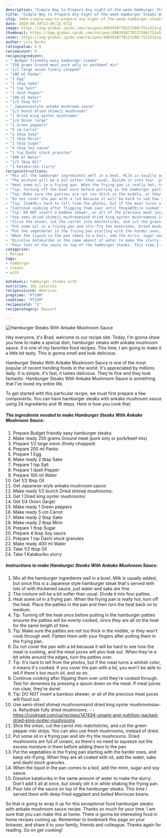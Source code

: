 ```yaml
---
description: "Simple Way to Prepare Any-night-of-the-week Hamburger Steaks With Ankake Mushroom Sauce"
title: "Simple Way to Prepare Any-night-of-the-week Hamburger Steaks With Ankake Mushroom Sauce"
slug: 1464-simple-way-to-prepare-any-night-of-the-week-hamburger-steaks-with-ankake-mushroom-sauce
date: 2020-06-30T22:49:23.671Z
image: https://img-global.cpcdn.com/recipes/4903930770227200/751x532cq70/hamburger-steaks-with-ankake-mushroom-sauce-recipe-main-photo.jpg
thumbnail: https://img-global.cpcdn.com/recipes/4903930770227200/751x532cq70/hamburger-steaks-with-ankake-mushroom-sauce-recipe-main-photo.jpg
cover: https://img-global.cpcdn.com/recipes/4903930770227200/751x532cq70/hamburger-steaks-with-ankake-mushroom-sauce-recipe-main-photo.jpg
author: Lula Burke
ratingvalue: 4.5
reviewcount: 8
recipeingredient:
- " Budget friendly easy hamburger steaks"
- "250 grams Ground meat pork only or porkbeef mix"
- "1/2 large onion finely chopped"
- "200 ml Panko"
- "1 Egg"
- "2 tbsp Sake"
- "1 tsp Salt"
- "1 dash Pepper"
- "100 ml Water"
- "1/2 tbsp Oil"
- " Japanesestyle ankake mushroom sauce"
- "1/2 bunch Dried shimeji mushrooms"
- "1 Dried king oyster mushrooms"
- "1/4 Onion large"
- "1 Green peppers"
- "5 cm Carrot"
- "2 tbsp Sake"
- "2 tbsp Mirin"
- "1 tbsp Sugar"
- "4 tbsp Soy sauce"
- "1 tsp Dashi stock granules"
- "400 ml Water"
- "1/2 tbsp Oil"
- "1 Katakuriko slurry"
recipeinstructions:
- "Mix all the hamburger ingredients well in a bowl. Milk is usually added, but since this is a Japanese style hamburger steak that&#39;s served with lots of with thickened sauce, just water and sake are fine."
- "The mixture will be a bit softer than usual. Divide it into four  patties."
- "Heat some oil in a frying pan. When the frying pan is really hot, turn off the heat. Place the patties in the pan and then turn the heat back on to medium."
- "Tip: Turning off the heat once before putting in the hamburger patties ensures the patties will be evenly cooked, since they are all on the heat for the same length of time."
- "Tip: Make sure the patties are not too thick in the middle, or they won&#39;t cook through well.  Flatten them with your fingers after putting them in the frying pan."
- "Do not cover the pan with a lid because it will be hard to see how the meat is cooking, and the meat juices will also leak out. When they&#39;re a bit white around the edges, turn the patties over."
- "Tip: It&#39;s hard to tell from the photos, but if the meat turns a whitish color, it means it&#39;s cooked. If you cover the pan with a lid, you won&#39;t be able to tell if there&#39;s too much oil, and so on."
- "Continue cooking after flipping them over until they&#39;re cooked through. Test for doneness by pressing a spoon down on the meat. If meat juices run clear, they&#39;re done!"
- "Tip: DO NOT insert a bamboo skewer, or all of the precious meat juices will flood out."
- "Use semi-dried shimeji mushroomsand dried king oyster mushroomsas-is. Rehydrate fully dried mushrooms.  https://cookpad.com/us/recipes/147434-umami-and-nutrition-packed-dried-king-oyster-mushrooms"
- "Slice the onion, cut the carrot into matchsticks, and cut the green pepper into strips. You can also use fresh mushrooms, instead of dried."
- "Put some oil in a frying pan and stir-fry the mushrooms. Dried mushrooms are full of umami, so there&#39;s no need to squeeze out the excess moisture in them before adding them to the pan."
- "Put the vegetables in the frying pan starting with the harder ones, and keep stir-frying. When they are all coated with oil, add the water, sake and dashi stock granules."
- "When the liquid in the pan comes to a boil, add the mirin, sugar and soy sauce."
- "Dissolve katakuriko in the same amount of water to make the slurry. Don&#39;t add it all at once, but slowly stir it in while shaking the frying pan."
- "Pour lots of the sauce on top of the hamburger steaks. This time I served them with deep-fried eggplant and boiled Morrocan beans."
categories:
- Recipe
tags:
- hamburger
- steaks
- with

katakunci: hamburger steaks with 
nutrition: 101 calories
recipecuisine: American
preptime: "PT19M"
cooktime: "PT32M"
recipeyield: "2"
recipecategory: Dessert

---
```



![Hamburger Steaks With Ankake Mushroom Sauce](https://img-global.cpcdn.com/recipes/4903930770227200/751x532cq70/hamburger-steaks-with-ankake-mushroom-sauce-recipe-main-photo.jpg)

Hey everyone, it's Brad, welcome to our recipe site. Today, I'm gonna show you how to make a special dish, hamburger steaks with ankake mushroom sauce. It is one of my favorites food recipes. This time, I am going to make it a little bit tasty. This is gonna smell and look delicious.

Hamburger Steaks With Ankake Mushroom Sauce is one of the most popular of recent trending foods in the world. It's appreciated by millions daily. It is simple, it's fast, it tastes delicious. They're fine and they look fantastic. Hamburger Steaks With Ankake Mushroom Sauce is something that I've loved my entire life.




To get started with this particular recipe, we must first prepare a few components. You can have hamburger steaks with ankake mushroom sauce using 24 ingredients and 16 steps. Here is how you cook that.

<!--inarticleads1-->

##### The ingredients needed to make Hamburger Steaks With Ankake Mushroom Sauce:

1. Prepare  Budget friendly easy hamburger steaks:
1. Make ready 250 grams Ground meat (pork only or pork/beef mix)
1. Prepare 1/2 large onion (finely chopped)
1. Prepare 200 ml Panko
1. Prepare 1 Egg
1. Make ready 2 tbsp Sake
1. Prepare 1 tsp Salt
1. Prepare 1 dash Pepper
1. Prepare 100 ml Water
1. Get 1/2 tbsp Oil
1. Get  Japanese-style ankake mushroom sauce:
1. Make ready 1/2 bunch Dried shimeji mushrooms:
1. Get 1 Dried king oyster mushrooms:
1. Get 1/4 Onion (large)
1. Make ready 1 Green peppers
1. Make ready 5 cm Carrot
1. Make ready 2 tbsp Sake
1. Make ready 2 tbsp Mirin
1. Prepare 1 tbsp Sugar
1. Prepare 4 tbsp Soy sauce
1. Prepare 1 tsp Dashi stock granules
1. Make ready 400 ml Water
1. Take 1/2 tbsp Oil
1. Take 1 Katakuriko slurry




<!--inarticleads2-->

##### Instructions to make Hamburger Steaks With Ankake Mushroom Sauce:

1. Mix all the hamburger ingredients well in a bowl. Milk is usually added, but since this is a Japanese style hamburger steak that&#39;s served with lots of with thickened sauce, just water and sake are fine.
1. The mixture will be a bit softer than usual. Divide it into four  patties.
1. Heat some oil in a frying pan. When the frying pan is really hot, turn off the heat. Place the patties in the pan and then turn the heat back on to medium.
1. Tip: Turning off the heat once before putting in the hamburger patties ensures the patties will be evenly cooked, since they are all on the heat for the same length of time.
1. Tip: Make sure the patties are not too thick in the middle, or they won&#39;t cook through well.  Flatten them with your fingers after putting them in the frying pan.
1. Do not cover the pan with a lid because it will be hard to see how the meat is cooking, and the meat juices will also leak out. When they&#39;re a bit white around the edges, turn the patties over.
1. Tip: It&#39;s hard to tell from the photos, but if the meat turns a whitish color, it means it&#39;s cooked. If you cover the pan with a lid, you won&#39;t be able to tell if there&#39;s too much oil, and so on.
1. Continue cooking after flipping them over until they&#39;re cooked through. Test for doneness by pressing a spoon down on the meat. If meat juices run clear, they&#39;re done!
1. Tip: DO NOT insert a bamboo skewer, or all of the precious meat juices will flood out.
1. Use semi-dried shimeji mushroomsand dried king oyster mushroomsas-is. Rehydrate fully dried mushrooms. -  - https://cookpad.com/us/recipes/147434-umami-and-nutrition-packed-dried-king-oyster-mushrooms
1. Slice the onion, cut the carrot into matchsticks, and cut the green pepper into strips. You can also use fresh mushrooms, instead of dried.
1. Put some oil in a frying pan and stir-fry the mushrooms. Dried mushrooms are full of umami, so there&#39;s no need to squeeze out the excess moisture in them before adding them to the pan.
1. Put the vegetables in the frying pan starting with the harder ones, and keep stir-frying. When they are all coated with oil, add the water, sake and dashi stock granules.
1. When the liquid in the pan comes to a boil, add the mirin, sugar and soy sauce.
1. Dissolve katakuriko in the same amount of water to make the slurry. Don&#39;t add it all at once, but slowly stir it in while shaking the frying pan.
1. Pour lots of the sauce on top of the hamburger steaks. This time I served them with deep-fried eggplant and boiled Morrocan beans.




So that is going to wrap it up for this exceptional food hamburger steaks with ankake mushroom sauce recipe. Thanks so much for your time. I am sure that you can make this at home. There is gonna be interesting food in home recipes coming up. Remember to bookmark this page on your browser, and share it to your family, friends and colleague. Thanks again for reading. Go on get cooking!
